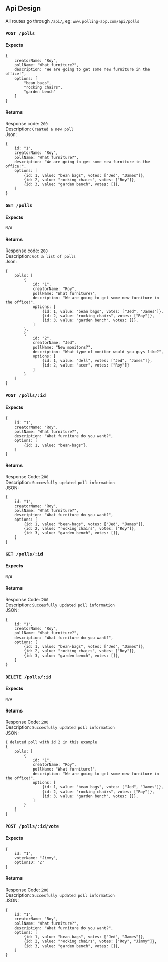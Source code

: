 ## Api Design
All routes go through `/api/`, eg: `www.polling-app.com/api/polls` <br>

### `POST /polls`
#### Expects
```
{ 
	creatorName: "Roy",
	pollName: "What furniture?",
	description: "We are going to get some new furniture in the office!",
	options: [
		"bean bags",
		"rocking chairs",
		"garden bench"
	]
}
```
#### Returns
Response code: `200` <br>
Description: `Created a new poll` <br>
Json:
```
{
	id: "1",
	creatorName: "Roy",
	pollName: "What furniture?",
	description: "We are going to get some new furniture in the office!",
	options: [
		{id: 1, value: "bean bags", votes: ["Jed", "James"]},
		{id: 2, value: "rocking chairs", votes: ["Roy"]},
		{id: 3, value: "garden bench", votes: []},
	]
}
```
### `GET /polls`
#### Expects
`N/A`
#### Returns
Response code: `200` <br>
Description: `Got a list of polls` <br>
Json:
```
{
	polls: [
		{
			id: "1",
			creatorName: "Roy",
			pollName: "What furniture?",
			description: "We are going to get some new furniture in the office!",
			options: [
				{id: 1, value: "bean bags", votes: ["Jed", "James"]},
				{id: 2, value: "rocking chairs", votes: ["Roy"]},
				{id: 3, value: "garden bench", votes: []},
			]
		},
		{
			id: "2",
			creatorName: "Jed",
			pollName: "New monitors?",
			description: "What type of monitor would you guys like?",
			options: [
				{id: 1, value: "dell", votes: ["Jed", "James"]},
				{id: 2, value: "acer", votes: ["Roy"]}
			]
		}
	]
}
```
### `POST /polls/:id`
#### Expects
```
{
	id: "1",
	creatorName: "Roy",
	pollName: "What furniture?",
	description: "What furniture do you want?",
	options: [
		{id: 1, value: "bean-bags"},
	]
}
```
#### Returns
Response Code: `200` <br>
Description: `Succesfully updated poll information` <br>
JSON:
```
{
	id: "1",
	creatorName: "Roy",
	pollName: "What furniture?",
	description: "What furniture do you want?",
	options: [
		{id: 1, value: "bean-bags", votes: ["Jed", "James"]},
		{id: 2, value: "rocking chairs", votes: ["Roy"]},
		{id: 3, value: "garden bench", votes: []},
	]
}
```
### `GET /polls/:id`
#### Expects
`N/A`
#### Returns
Response Code: `200` <br>
Description: `Succesfully updated poll information` <br>
JSON:
```
{
	id: "1",
	creatorName: "Roy",
	pollName: "What furniture?",
	description: "What furniture do you want?",
	options: [
		{id: 1, value: "bean-bags", votes: ["Jed", "James"]},
		{id: 2, value: "rocking chairs", votes: ["Roy"]},
		{id: 3, value: "garden bench", votes: []},
	]
}
```
### `DELETE /polls/:id`
#### Expects
`N/A`
#### Returns
Response Code: `200` <br>
Description: `Succesfully updated poll information` <br>
JSON:
```
I deleted poll with id 2 in this example
{
	polls: [
		{
			id: "1",
			creatorName: "Roy",
			pollName: "What furniture?",
			description: "We are going to get some new furniture in the office!",
			options: [
				{id: 1, value: "bean bags", votes: ["Jed", "James"]},
				{id: 2, value: "rocking chairs", votes: ["Roy"]},
				{id: 3, value: "garden bench", votes: []},
			]
		}
	]
}
```
### `POST /polls/:id/vote`
#### Expects
```
{
	id: "1",
	voterName: "Jimmy",
	optionID: "2"
}
```
#### Returns
Response Code: `200` <br>
Description: `Succesfully updated poll information` <br>
JSON:
```
{
	id: "1",
	creatorName: "Roy",
	pollName: "What furniture?",
	description: "What furniture do you want?",
	options: [
		{id: 1, value: "bean-bags", votes: ["Jed", "James"]},
		{id: 2, value: "rocking chairs", votes: ["Roy", "Jimmy"]},
		{id: 3, value: "garden bench", votes: []},
	]
}
```

